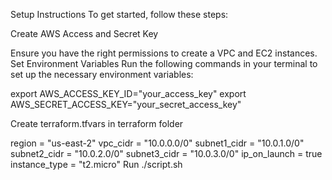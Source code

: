 Setup Instructions
To get started, follow these steps:

Create AWS Access and Secret Key

Ensure you have the right permissions to create a VPC and EC2 instances.
Set Environment Variables Run the following commands in your terminal to set up the necessary environment variables:

export AWS_ACCESS_KEY_ID="your_access_key"
export AWS_SECRET_ACCESS_KEY="your_secret_access_key"

Create terraform.tfvars in terraform folder

region = "us-east-2"
vpc_cidr = "10.0.0.0/0"
subnet1_cidr = "10.0.1.0/0"
subnet2_cidr = "10.0.2.0/0"
subnet3_cidr = "10.0.3.0/0"
ip_on_launch = true
instance_type = "t2.micro"
Run ./script.sh
